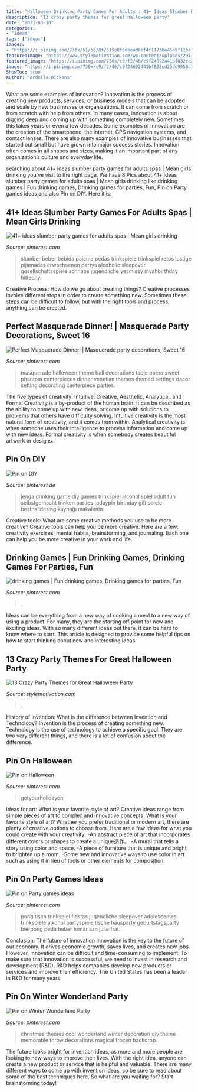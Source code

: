 ```yaml
---
title: "Halloween Drinking Party Games For Adults : 41+ Ideas Slumber Party Games For Adults Spas"
description: "13 crazy party themes for great halloween party"
date: "2023-03-10"
categories:
- "ideas"
tags: ["ideas"]
images:
- "https://i.pinimg.com/736x/51/5e/8f/515e8f5dbead0cf4f11736e45a5f11ba.jpg"
featuredImage: "https://www.stylemotivation.com/wp-content/uploads/2013/10/13-Crazy-Party-Themes-for-Great-Halloween-Party-11-620x743.jpg"
featured_image: "https://i.pinimg.com/736x/c9/f2/46/c9f24692441bf832cd25dd9958d176b9.jpg"
image: "https://i.pinimg.com/736x/c9/f2/46/c9f24692441bf832cd25dd9958d176b9.jpg"
ShowToc: true
author: "Ardella Dickens"
---
```



What are some examples of innovation?
Innovation is the process of creating new products, services, or business models that can be adopted and scale by new businesses or organizations. It can come from scratch or from scratch with help from others. In many cases, innovation is about digging deep and coming up with something completely new. Sometimes this takes years or even a few decades. 
Some examples of innovation are the creation of the smartphone, the internet, GPS navigation systems, and contact lenses. There are also many examples of innovative businesses that started out small but have grown into major success stories. Innovation often comes in all shapes and sizes, making it an important part of any organization’s culture and everyday life.

	

		
searching about 41+ ideas slumber party games for adults spas | Mean girls drinking you've visit to the right page. We have 8 Pics about 41+ ideas slumber party games for adults spas | Mean girls drinking like drinking games | Fun drinking games, Drinking games for parties, Fun, Pin on Party games ideas and also Pin on DIY. Here it is:
		
    
## 41+ Ideas Slumber Party Games For Adults Spas | Mean Girls Drinking

<img loading=lazy src="https://i.pinimg.com/736x/7c/d0/b2/7cd0b2e569deb6999807e5af98742ba9.jpg" onerror="this.onerror=null;this.src='https://tse1.mm.bing.net/th?id=OIP.PbsXJbxnN2q6zWzYHHWRewAAAA&amp;pid=15.1';" alt="41+ ideas slumber party games for adults spas | Mean girls drinking">

_Source: pinterest.com_

>slumber beber bebida pajama pedas trinkspiele trinkspiel retos lustige pijamadas erwachsenen partys alcoholic sleepover gesellschaftsspiele schnaps jugendliche yesmissy myahbirthday hittechy. 

	

Creative Process: How do we go about creating things?
Creative processes involve different steps in order to create something new. Sometimes these steps can be difficult to follow, but with the right tools and process, anything can be created.

    
## Perfect Masquerade Dinner! | Masquerade Party Decorations, Sweet 16

<img loading=lazy src="https://i.pinimg.com/736x/cf/29/6c/cf296c6d27e3fb886749d724469a2aad--masquerade-wedding-decorations-masquerade-theme.jpg" onerror="this.onerror=null;this.src='https://tse2.mm.bing.net/th?id=OIP.45zXswJLdS6JQUoyl_6u-ADMEy&amp;pid=15.1';" alt="Perfect Masquerade Dinner! | Masquerade party decorations, Sweet 16">

_Source: pinterest.com_

>masquerade halloween theme ball decorations table opera sweet phantom centerpieces dinner venetian themes themed settings decor setting decorating centerpiece parties. 

	

The five types of creativity: Intuitive, Creative, Aesthetic, Analytical, and Formal
Creativity is a by-product of the human brain. It can be described as the ability to come up with new ideas, or come up with solutions to problems that others have difficulty solving. Intuitive creativity is the most natural form of creativity, and it comes from within. Analytical creativity is when someone uses their intelligence to process information and come up with new ideas. Formal creativity is when somebody creates beautiful artwork or designs.

    
## Pin On DIY

<img loading=lazy src="https://i.pinimg.com/736x/8d/53/c6/8d53c6581953959f29f9c41f2e9f5f69.jpg" onerror="this.onerror=null;this.src='https://tse3.mm.bing.net/th?id=OIP.JgXDF2JexOPlXepaZLBpawHaJ3&amp;pid=15.1';" alt="Pin on DIY">

_Source: pinterest.de_

>jenga drinking game diy games trinkspiel alcohol spiel adult fun selbstgemacht trinken parties todaypin birthday gift spiele bestnaildesing kaynağı makalenin. 

	

Creative tools: What are some creative methods you use to be more creative?
Creative tools can help you be more creative. Here are a few: creativity exercises, mental habits, brainstorming, and journaling. Each one can help you be more creative in your work and life.

    
## Drinking Games | Fun Drinking Games, Drinking Games For Parties, Fun

<img loading=lazy src="https://i.pinimg.com/736x/c9/f2/46/c9f24692441bf832cd25dd9958d176b9.jpg" onerror="this.onerror=null;this.src='https://tse3.mm.bing.net/th?id=OIP.WC9Ed3tYEdFSEs7wGOyNpAHaNL&amp;pid=15.1';" alt="drinking games | Fun drinking games, Drinking games for parties, Fun">

_Source: pinterest.com_

>. 

	

Ideas can be everything from a new way of cooking a meal to a new way of using a product. For many, they are the starting off point for new and exciting ideas. With so many different ideas out there, it can be hard to know where to start. This article is designed to provide some helpful tips on how to start thinking about new and interesting ideas.

    
## 13 Crazy Party Themes For Great Halloween Party

<img loading=lazy src="https://www.stylemotivation.com/wp-content/uploads/2013/10/13-Crazy-Party-Themes-for-Great-Halloween-Party-11-620x743.jpg" onerror="this.onerror=null;this.src='https://tse2.mm.bing.net/th?id=OIP.JRySWPCUXgcpyh1QV76MOgHaI4&amp;pid=15.1';" alt="13 Crazy Party Themes for Great Halloween Party">

_Source: stylemotivation.com_

>. 

	

History of Invention: What is the difference between Invention and Technology?
Invention is the process of creating something new. Technology is the use of technology to achieve a specific goal. They are two very different things, and there is a lot of confusion about the difference.

    
## Pin On Halloween

<img loading=lazy src="https://i.pinimg.com/736x/7a/de/07/7ade076dfd2db1f60976daedcaf6d875.jpg" onerror="this.onerror=null;this.src='https://tse2.mm.bing.net/th?id=OIP.G5G3OGwhP-9oEXXbFsuNUgHaLG&amp;pid=15.1';" alt="Pin on Halloween">

_Source: pinterest.com_

>getyourholidayon. 

	

Ideas for art: What is your favorite style of art?
Creative ideas range from simple pieces of art to complex and innovative concepts. What is your favorite style of art? Whether you prefer traditional or modern art, there are plenty of creative options to choose from. Here are a few ideas for what you could create with your creativity: 
-An abstract piece of art that incorporates different colors or shapes to create a unique造作。
-A mural that tells a story using color and space.
-A piece of furniture that is unique and bright to brighten up a room.
-Some new and innovative ways to use color in art such as using it in lieu of tools or other elements for composition.

    
## Pin On Party Games Ideas

<img loading=lazy src="https://i.pinimg.com/736x/51/5e/8f/515e8f5dbead0cf4f11736e45a5f11ba.jpg" onerror="this.onerror=null;this.src='https://tse1.mm.bing.net/th?id=OIP.18TE6hqKVAqtXMA7lmrHuwHaJ4&amp;pid=15.1';" alt="Pin on Party games ideas">

_Source: pinterest.com_

>pong tisch trinkspiel fiestas jugendliche sleepover adolescentes trinkspiele alkohol partyspiele tische hausparty geburtstagsparty bierpong peda beber tomar szn julie frat. 

	

Conclusion: The future of innovation
Innovation is the key to the future of our economy. It drives economic growth, saves lives, and creates new jobs. However, innovation can be difficult and time-consuming to implement. To make sure that innovation is successful, we need to invest in research and development (R&D). R&D helps companies develop new products or services and improve their efficiency.
The United States has been a leader in R&D for many years.

    
## Pin On Winter Wonderland Party

<img loading=lazy src="https://i.pinimg.com/736x/a5/25/4c/a5254c542b91de35e85487e2c6863f8c--frozen-theme-frozen-party.jpg" onerror="this.onerror=null;this.src='https://tse4.mm.bing.net/th?id=OIP.vvNTWS-GESyTUb_iwwtCfwHaKR&amp;pid=15.1';" alt="Pin on Winter Wonderland Party">

_Source: pinterest.com_

>christmas themes cool wonderland winter decoration diy theme memorable throw decorations magical frozen backdrop. 

	

The future looks bright for invention ideas, as more and more people are looking to new ways to improve their lives. With the right idea, anyone can create a new product or service that is helpful and valuable. There are many different ways to come up with invention ideas, so be sure to read about some of the best techniques here. So what are you waiting for? Start brainstorming today!

